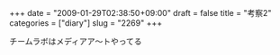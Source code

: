 +++
date = "2009-01-29T02:38:50+09:00"
draft = false
title = "考察2"
categories = ["diary"]
slug = "2269"
+++

チームラボはメディアア～トやってる

